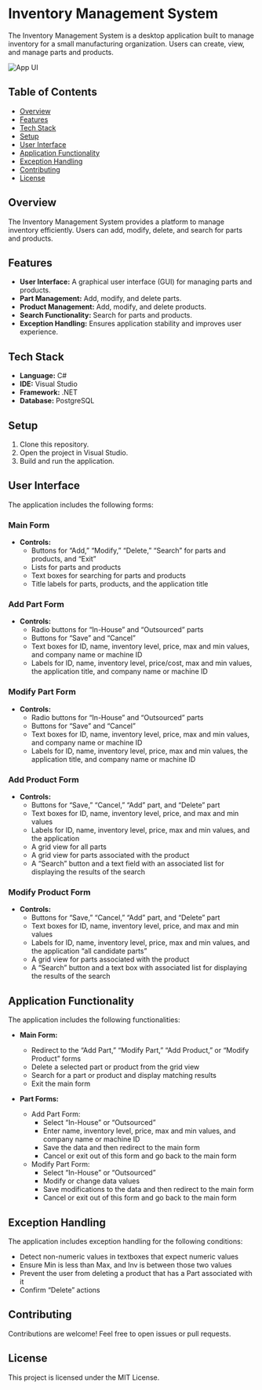 # Inventory Management System

The Inventory Management System is a desktop application built to manage inventory for a small manufacturing organization. Users can create, view, and manage parts and products.

![App UI](https://imgur.com/mwhp5cx.jpg)

## Table of Contents

- [Overview](#overview)
- [Features](#features)
- [Tech Stack](#tech-stack)
- [Setup](#setup)
- [User Interface](#user-interface)
- [Application Functionality](#application-functionality)
- [Exception Handling](#exception-handling)
- [Contributing](#contributing)
- [License](#license)

## Overview

The Inventory Management System provides a platform to manage inventory efficiently. Users can add, modify, delete, and search for parts and products.

## Features

- **User Interface:** A graphical user interface (GUI) for managing parts and products.
- **Part Management:** Add, modify, and delete parts.
- **Product Management:** Add, modify, and delete products.
- **Search Functionality:** Search for parts and products.
- **Exception Handling:** Ensures application stability and improves user experience.

## Tech Stack

- **Language:** C#
- **IDE:** Visual Studio
- **Framework:** .NET
- **Database:** PostgreSQL

## Setup

1. Clone this repository.
2. Open the project in Visual Studio.
3. Build and run the application.

## User Interface

The application includes the following forms:

### Main Form

- **Controls:**
  - Buttons for “Add,” “Modify,” “Delete,” “Search” for parts and products, and “Exit”
  - Lists for parts and products
  - Text boxes for searching for parts and products
  - Title labels for parts, products, and the application title

### Add Part Form

- **Controls:**
  - Radio buttons for “In-House” and “Outsourced” parts
  - Buttons for “Save” and “Cancel”
  - Text boxes for ID, name, inventory level, price, max and min values, and company name or machine ID
  - Labels for ID, name, inventory level, price/cost, max and min values, the application title, and company name or machine ID

### Modify Part Form

- **Controls:**
  - Radio buttons for “In-House” and “Outsourced” parts
  - Buttons for “Save” and “Cancel”
  - Text boxes for ID, name, inventory level, price, max and min values, and company name or machine ID
  - Labels for ID, name, inventory level, price, max and min values, the application title, and company name or machine ID

### Add Product Form

- **Controls:**
  - Buttons for “Save,” “Cancel,” “Add” part, and “Delete” part
  - Text boxes for ID, name, inventory level, price, and max and min values
  - Labels for ID, name, inventory level, price, max and min values, and the application
  - A grid view for all parts
  - A grid view for parts associated with the product
  - A “Search” button and a text field with an associated list for displaying the results of the search

### Modify Product Form

- **Controls:**
  - Buttons for “Save,” “Cancel,” “Add” part, and “Delete” part
  - Text boxes for ID, name, inventory level, price, and max and min values
  - Labels for ID, name, inventory level, price, max and min values, and the application “all candidate parts”
  - A grid view for parts associated with the product
  - A “Search” button and a text box with associated list for displaying the results of the search

## Application Functionality

The application includes the following functionalities:

- **Main Form:**
  - Redirect to the “Add Part,” “Modify Part,” “Add Product,” or “Modify Product” forms
  - Delete a selected part or product from the grid view
  - Search for a part or product and display matching results
  - Exit the main form

- **Part Forms:**
  - Add Part Form:
    - Select “In-House” or “Outsourced”
    - Enter name, inventory level, price, max and min values, and company name or machine ID
    - Save the data and then redirect to the main form
    - Cancel or exit out of this form and go back to the main form
  - Modify Part Form:
    - Select “In-House” or “Outsourced”
    - Modify or change data values
    - Save modifications to the data and then redirect to the main form
    - Cancel or exit out of this form and go back to the main form

## Exception Handling

The application includes exception handling for the following conditions:

- Detect non-numeric values in textboxes that expect numeric values
- Ensure Min is less than Max, and Inv is between those two values
- Prevent the user from deleting a product that has a Part associated with it
- Confirm “Delete” actions

## Contributing

Contributions are welcome! Feel free to open issues or pull requests.

## License

This project is licensed under the MIT License.
